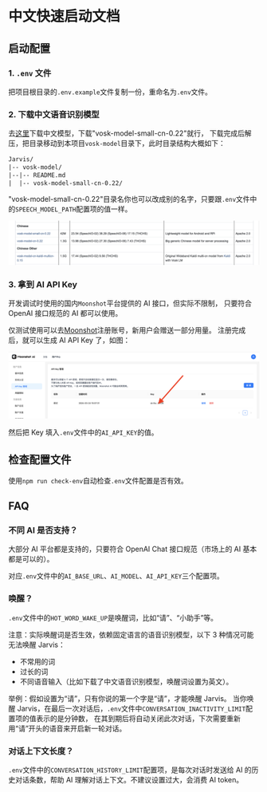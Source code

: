 # 中文快速启动文档

## 启动配置

### 1. `.env` 文件

把项目根目录的`.env.example`文件复制一份，重命名为`.env`文件。

### 2. 下载中文语音识别模型

去[这里](https://alphacephei.com/vosk/models)下载中文模型，下载"vosk-model-small-cn-0.22"就行，
下载完成后解压，把目录移动到本项目`vosk-model`目录下，此时目录结构大概如下：

```
Jarvis/
|-- vosk-model/
|--|-- README.md
|  |-- vosk-model-small-cn-0.22/
```

"vosk-model-small-cn-0.22"目录名你也可以改成别的名字，只要跟`.env`文件中的`SPEECH_MODEL_PATH`配置项的值一样。

![模型选择](https://github.com/yimuc/Jarvis/blob/master/example/model-chinese.png?raw=true)

### 3. 拿到 AI API Key

开发调试时使用的国内`Moonshot`平台提供的 AI 接口，但实际不限制，
只要符合 OpenAI 接口规范的 AI 都可以使用。

仅测试使用可以去[Moonshot](https://platform.moonshot.cn)注册账号，新用户会赠送一部分用量。
注册完成后，就可以生成 AI API Key 了，如图：

![AI API Key](https://github.com/yimuc/Jarvis/blob/master/example/moonshot-api-key.png?raw=true)

然后把 Key 填入`.env`文件中的`AI_API_KEY`的值。

## 检查配置文件

使用`npm run check-env`自动检查`.env`文件配置是否有效。

## FAQ

### 不同 AI 是否支持？

大部分 AI 平台都是支持的，只要符合 OpenAI Chat 接口规范（市场上的 AI 基本都是可以的）。

对应`.env`文件中的`AI_BASE_URL`、`AI_MODEL`、`AI_API_KEY`三个配置项。

### 唤醒？

`.env`文件中的`HOT_WORD_WAKE_UP`是唤醒词，比如“请”、“小助手”等。

注意：实际唤醒词是否生效，依赖固定语言的语音识别模型，以下 3 种情况可能无法唤醒 Jarvis：

- 不常用的词
- 过长的词
- 不同语音输入（比如下载了中文语音识别模型，唤醒词设置为英文）。

举例：假如设置为“请”，只有你说的第一个字是“请”，才能唤醒 Jarvis。
当你唤醒 Jarvis，在最后一次对话后，`.env`文件中`CONVERSATION_INACTIVITY_LIMIT`配置项的值表示的是分钟数，
在其到期后将自动关闭此次对话，下次需要重新用“请”开头的语音来开启新一轮对话。

### 对话上下文长度？

`.env`文件中的`CONVERSATION_HISTORY_LIMIT`配置项，是每次对话时发送给 AI 的历史对话条数，帮助 AI 理解对话上下文。不建议设置过大，会消费 AI token。
